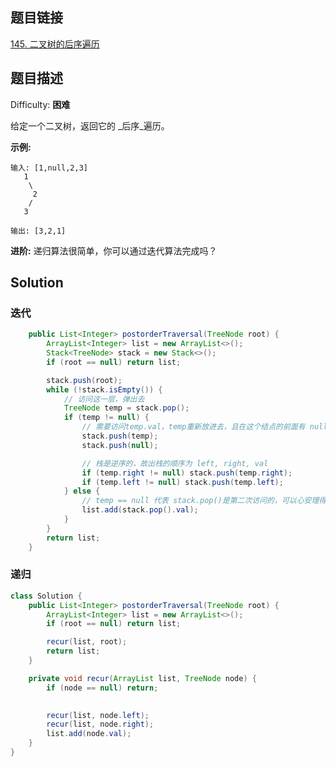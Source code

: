 ## 题目链接

[145\. 二叉树的后序遍历](https://leetcode-cn.com/problems/binary-tree-postorder-traversal/)

## 题目描述

Difficulty: **困难**


给定一个二叉树，返回它的 _后序_遍历。

**示例:**

```
输入: [1,null,2,3]  
   1
    \
     2
    /
   3 

输出: [3,2,1]
```

**进阶:** 递归算法很简单，你可以通过迭代算法完成吗？


## Solution

### 迭代

```java
    public List<Integer> postorderTraversal(TreeNode root) {
        ArrayList<Integer> list = new ArrayList<>();
        Stack<TreeNode> stack = new Stack<>();
        if (root == null) return list;

        stack.push(root);
        while (!stack.isEmpty()) {
            // 访问这一层，弹出去
            TreeNode temp = stack.pop();
            if (temp != null) {
                // 需要访问temp.val，temp重新放进去，且在这个结点的前面有 null，代表已经访问过了
                stack.push(temp);
                stack.push(null);

                // 栈是逆序的，故出栈的顺序为 left, right, val
                if (temp.right != null) stack.push(temp.right);
                if (temp.left != null) stack.push(temp.left);
            } else {
                // temp == null 代表 stack.pop()是第二次访问的，可以心安理得获取 val
                list.add(stack.pop().val);
            }
        }
        return list;
    }
```

### 递归

```java
class Solution {
    public List<Integer> postorderTraversal(TreeNode root) {
        ArrayList<Integer> list = new ArrayList<>();
        if (root == null) return list;

        recur(list, root);
        return list;
    }

    private void recur(ArrayList list, TreeNode node) {
        if (node == null) return;

        
        recur(list, node.left);
        recur(list, node.right);
        list.add(node.val);
    }
}
```